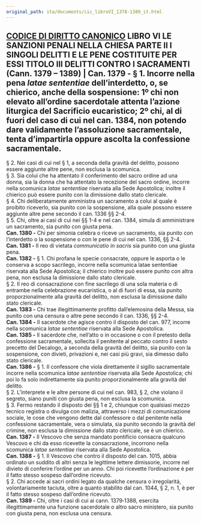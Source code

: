 ```yaml
---
original_path: ita/documents/cic_libroVI_1378-1389_it.html
---
```


**[CODICE DI DIRITTO CANONICO](../../cic_index_it.html)** LIBRO VI **LE SANZIONI PENALI NELLA CHIESA** PARTE II I SINGOLI DELITTI E LE PENE COSTITUITE PER ESSI TITOLO III **DELITTI CONTRO I SACRAMENTI** (**Cann. 1379 – 1389)** |  **Can. 1379 -** § 1. Incorre nella pena _latae sententiae_ dell’interdetto, o, se chierico, anche della sospensione: 1º chi non elevato all’ordine sacerdotale attenta l’azione liturgica del Sacrificio eucaristico; 2º chi, al di fuori del caso di cui nel can. 1384, non potendo dare validamente l’assoluzione sacramentale, tenta d’impartirla oppure ascolta la confessione sacramentale.  
---  
§ 2. Nei casi di cui nel § 1, a seconda della gravità del delitto, possono essere aggiunte altre pene, non esclusa la scomunica.  
§ 3. Sia colui che ha attentato il conferimento del sacro ordine ad una donna, sia la donna che ha attentato la recezione del sacro ordine, incorre nella scomunica _latae sententiae_ riservata alla Sede Apostolica; inoltre il chierico può essere punito con la dimissione dallo stato clericale.  
§ 4. Chi deliberatamente amministra un sacramento a colui al quale è proibito riceverlo, sia punito con la sospensione, alla quale possono essere aggiunte altre pene secondo il can. 1336 §§ 2-4.  
§ 5. Chi, oltre ai casi di cui nei §§ 1-4 e nel can. 1384, simula di amministrare un sacramento, sia punito con giusta pena.  
**Can. 1380 -** Chi per simonia celebra o riceve un sacramento, sia punito con l’interdetto o la sospensione o con le pene di cui nel can. 1336, §§ 2-4.  
**Can. 1381 -** Il reo di vietata _communicatio in sacris_ sia punito con una giusta pena.  
**Can. 1382 -** § 1. Chi profana le specie consacrate, oppure le asporta o le conserva a scopo sacrilego, incorre nella scomunica latae sententiae riservata alla Sede Apostolica; il chierico inoltre può essere punito con altra pena, non esclusa la dimissione dallo stato clericale.  
§ 2. Il reo di consacrazione con fine sacrilego di una sola materia o di entrambe nella celebrazione eucaristica, o al di fuori di essa, sia punito proporzionalmente alla gravità del delitto, non esclusa la dimissione dallo stato clericale.  
**Can. 1383 -** Chi trae illegittimamente profitto dall’elemosina della Messa, sia punito con una censura o altre pene secondo il can. 1336, §§ 2-4.  
**Can. 1384 -** Il sacerdote che agisce contro il disposto del can. 977, incorre nella scomunica _latae sententiae_ riservata alla Sede Apostolica.  
**Can. 1385 -** Il sacerdote che, nell’atto o in occasione o con il pretesto della confessione sacramentale, sollecita il penitente al peccato contro il sesto precetto del Decalogo, a seconda della gravità del delitto, sia punito con la sospensione, con divieti, privazioni e, nei casi più gravi, sia dimesso dallo stato clericale.  
**Can. 1386 -** § 1. Il confessore che viola direttamente il sigillo sacramentale incorre nella scomunica _latae sententiae_ riservata alla Sede Apostolica; chi poi lo fa solo indirettamente sia punito proporzionalmente alla gravità del delitto.  
§ 2. L’interprete e le altre persone di cui nel can. 983, § 2, che violano il segreto, siano puniti con giusta pena, non esclusa la scomunica.  
§ 3. Fermo restando il disposto dei §§ 1 e 2, chiunque con qualsiasi mezzo tecnico registra o divulga con malizia, attraverso i mezzi di comunicazione sociale, le cose che vengono dette dal confessore o dal penitente nella confessione sacramentale, vera o simulata, sia punito secondo la gravità del crimine, non esclusa la dimissione dallo stato clericale, se è un chierico.  
**Can. 1387 -** Il Vescovo che senza mandato pontificio consacra qualcuno Vescovo e chi da esso ricevette la consacrazione, incorrono nella scomunica _latae sententiae_ riservata alla Sede Apostolica.  
**Can. 1388 -** § 1. Il Vescovo che contro il disposto del can. 1015, abbia ordinato un suddito di altri senza le legittime lettere dimissorie, incorre nel divieto di conferire l’ordine per un anno. Chi poi ricevette l’ordinazione è per il fatto stesso sospeso dall’ordine ricevuto.  
§ 2. Chi accede ai sacri ordini legato da qualche censura o irregolarità, volontariamente taciuta, oltre a quanto stabilito dal can. 1044, § 2, n. 1, è per il fatto stesso sospeso dall’ordine ricevuto.  
**Can. 1389 -** Chi, oltre i casi di cui ai cann. 1379‑1388, esercita illegittimamente una funzione sacerdotale o altro sacro ministero, sia punito con giusta pena, non esclusa una censura.